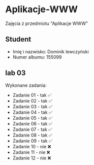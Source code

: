 # Aplikacje-WWW
Zajęcia z przedmiotu "Aplikacje WWW"

## Student
* Imię i nazwisko: Dominik lewczyński
* Numer albumu: 155099

## lab 03

Wykonane zadania:
* Zadanie 01 - tak ✅
* Zadanie 02 - tak ✅
* Zadanie 03 - tak ✅
* Zadanie 04 - tak ✅
* Zadanie 05 - tak ✅
* Zadanie 06 - tak ✅
* Zadanie 07 - tak ✅
* Zadanie 08 - tak ✅
* Zadanie 09 - tak ✅
* Zadanie 10 - nie ❌
* Zadanie 11 - nie ❌
* Zadanie 12 - nie ❌